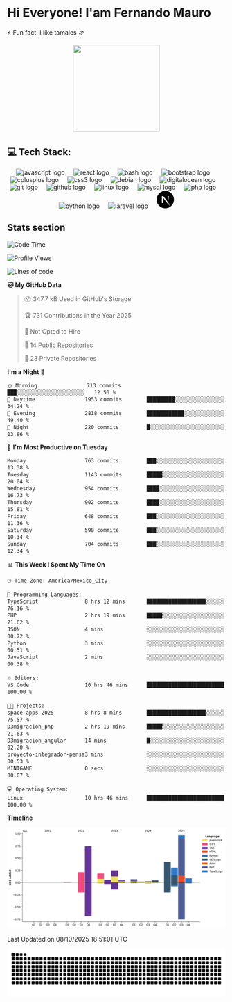 <h1>Hi Everyone! I'am Fernando Mauro </h1>
<p>⚡ Fun fact: I like tamales 🫔</p>

<div align="center">
  <img height="200" width="200" src="https://c.tenor.com/D9bWSaEUuwoAAAAC/tenor.gif"  />
</div>

## 💻 Tech Stack:
<div align="center">
  <img src="https://cdn.jsdelivr.net/gh/devicons/devicon/icons/javascript/javascript-original.svg" height="40" width="40" alt="javascript logo"  />
  <img width="12" />
  <img src="https://cdn.jsdelivr.net/gh/devicons/devicon/icons/react/react-original.svg" height="40" width="40" alt="react logo"  />
  <img width="12" />
  <img src="https://cdn.jsdelivr.net/gh/devicons/devicon/icons/bash/bash-original.svg" height="40" width="40" alt="bash logo"  />
  <img width="12" />
  <img src="https://cdn.jsdelivr.net/gh/devicons/devicon/icons/bootstrap/bootstrap-original.svg" height="40" width="40" alt="bootstrap logo"  />
  <img width="12" />
  <img src="https://cdn.jsdelivr.net/gh/devicons/devicon/icons/cplusplus/cplusplus-original.svg" height="40" width="40" alt="cplusplus logo"  />
  <img width="12" />
  <img src="https://cdn.jsdelivr.net/gh/devicons/devicon/icons/css3/css3-original.svg" height="40" width="40" alt="css3 logo"  />
  <img width="12" />
  <img src="https://cdn.jsdelivr.net/gh/devicons/devicon/icons/debian/debian-original.svg" height="40" width="40" alt="debian logo"  />
  <img width="12" />
  <img src="https://cdn.jsdelivr.net/gh/devicons/devicon/icons/digitalocean/digitalocean-original.svg" height="40" width="40" alt="digitalocean logo"  />
  <img width="12" />
  <img src="https://cdn.jsdelivr.net/gh/devicons/devicon/icons/git/git-original.svg" height="40" width="40" alt="git logo"  />
  <img width="12" />
  <img src="https://cdn.jsdelivr.net/gh/devicons/devicon/icons/github/github-original.svg" height="40" width="40" alt="github logo"  />
  <img width="12" />
  <img src="https://cdn.jsdelivr.net/gh/devicons/devicon/icons/linux/linux-original.svg" height="40" width="40" alt="linux logo"  />
  <img width="12" />
  <img src="https://cdn.jsdelivr.net/gh/devicons/devicon/icons/mysql/mysql-original.svg" height="40" width="40" alt="mysql logo"  />
  <img width="12" />
  <img src="https://cdn.jsdelivr.net/gh/devicons/devicon/icons/php/php-original.svg" height="40" width="40" alt="php logo"  />
  <img width="12" />
  <img src="https://cdn.jsdelivr.net/gh/devicons/devicon/icons/python/python-original.svg" height="40" width="40" alt="python logo"  />
  <img width="12" />
  <img src="https://upload.wikimedia.org/wikipedia/commons/thumb/9/9a/Laravel.svg/50px-Laravel.svg.png" height="40" width="40" alt="laravel logo"  />
  <img width="12" />
  <img src="https://raw.githubusercontent.com/devicons/devicon/ca28c779441053191ff11710fe24a9e6c23690d6/icons/nextjs/nextjs-original.svg" height="40" width="40" alt="Next js logo"  />
</div>

## Stats section
<!--START_SECTION:waka-->
![Code Time](http://img.shields.io/badge/Code%20Time-1%2C521%20hrs%2036%20mins-blue)

![Profile Views](http://img.shields.io/badge/Profile%20Views-0-blue)

![Lines of code](https://img.shields.io/badge/From%20Hello%20World%20I%27ve%20Written-3.4%20million%20lines%20of%20code-blue)

**🐱 My GitHub Data** 

> 📦 347.7 kB Used in GitHub's Storage 
 > 
> 🏆 731 Contributions in the Year 2025
 > 
> 🚫 Not Opted to Hire
 > 
> 📜 14 Public Repositories 
 > 
> 🔑 23 Private Repositories 
 > 
**I'm a Night 🦉** 

```text
🌞 Morning                713 commits         ███░░░░░░░░░░░░░░░░░░░░░░   12.50 % 
🌆 Daytime                1953 commits        █████████░░░░░░░░░░░░░░░░   34.24 % 
🌃 Evening                2818 commits        ████████████░░░░░░░░░░░░░   49.40 % 
🌙 Night                  220 commits         █░░░░░░░░░░░░░░░░░░░░░░░░   03.86 % 
```
📅 **I'm Most Productive on Tuesday** 

```text
Monday                   763 commits         ███░░░░░░░░░░░░░░░░░░░░░░   13.38 % 
Tuesday                  1143 commits        █████░░░░░░░░░░░░░░░░░░░░   20.04 % 
Wednesday                954 commits         ████░░░░░░░░░░░░░░░░░░░░░   16.73 % 
Thursday                 902 commits         ████░░░░░░░░░░░░░░░░░░░░░   15.81 % 
Friday                   648 commits         ███░░░░░░░░░░░░░░░░░░░░░░   11.36 % 
Saturday                 590 commits         ███░░░░░░░░░░░░░░░░░░░░░░   10.34 % 
Sunday                   704 commits         ███░░░░░░░░░░░░░░░░░░░░░░   12.34 % 
```


📊 **This Week I Spent My Time On** 

```text
🕑︎ Time Zone: America/Mexico_City

💬 Programming Languages: 
TypeScript               8 hrs 12 mins       ███████████████████░░░░░░   76.16 % 
PHP                      2 hrs 19 mins       █████░░░░░░░░░░░░░░░░░░░░   21.62 % 
JSON                     4 mins              ░░░░░░░░░░░░░░░░░░░░░░░░░   00.72 % 
Python                   3 mins              ░░░░░░░░░░░░░░░░░░░░░░░░░   00.51 % 
JavaScript               2 mins              ░░░░░░░░░░░░░░░░░░░░░░░░░   00.38 % 

🔥 Editors: 
VS Code                  10 hrs 46 mins      █████████████████████████   100.00 % 

🐱‍💻 Projects: 
space-apps-2025          8 hrs 8 mins        ███████████████████░░░░░░   75.57 % 
D3migracion_php          2 hrs 19 mins       █████░░░░░░░░░░░░░░░░░░░░   21.63 % 
D3migracion_angular      14 mins             █░░░░░░░░░░░░░░░░░░░░░░░░   02.20 % 
proyecto-integrador-pensa3 mins              ░░░░░░░░░░░░░░░░░░░░░░░░░   00.53 % 
MINIGAME                 0 secs              ░░░░░░░░░░░░░░░░░░░░░░░░░   00.07 % 

💻 Operating System: 
Linux                    10 hrs 46 mins      █████████████████████████   100.00 % 
```

**Timeline**

![Lines of Code chart](https://raw.githubusercontent.com/Fernando-Mauro/Fernando-Mauro/master/assets/bar_graph.png)


 Last Updated on 08/10/2025 18:51:01 UTC
<!--END_SECTION:waka-->

<img src="https://raw.githubusercontent.com/fernando-mauro/fernando-mauro/output/snake.svg" alt="Snake animation" />
